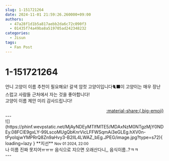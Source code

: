 ```yaml
---
slug: 1-151721264
date: 2024-11-01 21:59:26.260000+09:00
authors:
  - 47a28f1d1b5a817aebb2da6c72c090f3
  - 01435f74a49ba8a519705ad242348232
categories:
  - Jisun
tags:
  - Fan Post
---
```


# 1-151721264

<div class="post-container" markdown="1">
<div class="content-container md-sidebar__scrollwrap" markdown="1">

언니 고양이 이름 추천이 필요해요! 갈색 암컷 고양이입니다🐈‍⬛이 고양이는 매우 장난스럽고 사람들 근처에서 자는 것을 좋아합니다! <br>고양이 이름 제안 미리 감사드립니다!

</div>
</div>

<div style="text-align: right;" markdown="1">
<a href="https://weverse.io/fromis9/fanpost/1-151721264" style="text-align: right;">:material-share:{.big-emoji}</a>
</div>
---

<div class="comments-container md-sidebar__scrollwrap" markdown="1">
<div class="comment" markdown="1">
<div class='id-container' markdown="1">
![](https://phinf.wevpstatic.net/MjAyNDEyMTlfMTE5/MDAxNzM0NTgzMjY0NDEy.08FClE9gxLY-99LscoMUgQbKnrVicLFFWSqmAi3eGLEg.hXV0n-tPyoIqjwYMPRrQ8Zn9aHvy3-B2llL4LWAZ_bEg.JPEG/image.jpg?type=s72){ loading=lazy }
**<span class="artist">지선</span>** <small>Nov 01 2024, 22:00</small><br>
</div>
<div class='comment-body' markdown="1">
나 이름 진짜 못지어ㅠㅠㅠ 음식으로 지으면 오래산다니,, 음식이름..?ㅋㅋ
</div>
</div>
</div>
---
